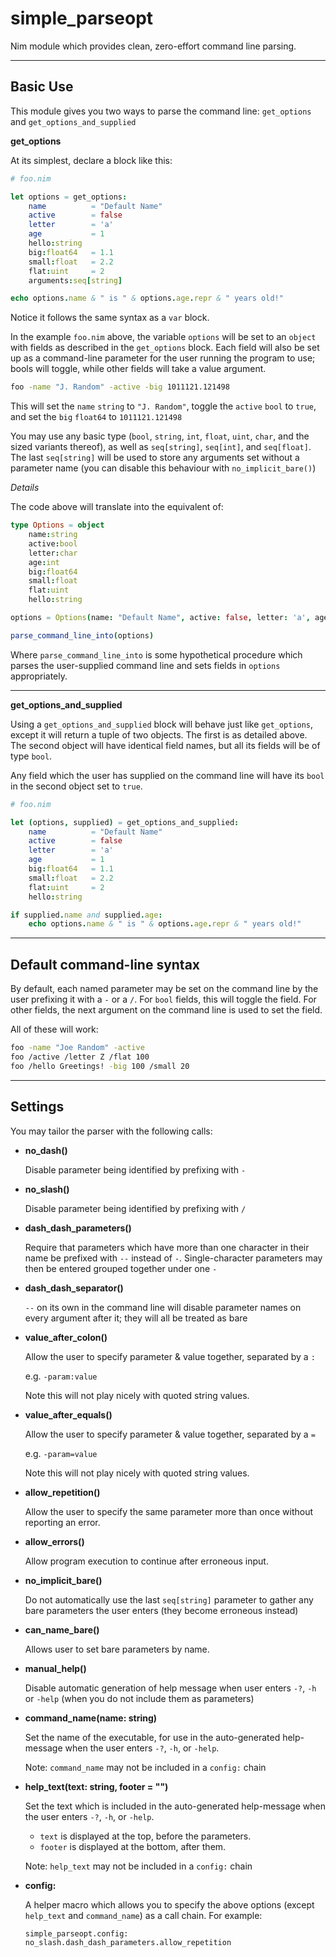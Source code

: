 # simple_parseopt
Nim module which provides clean, zero-effort command line parsing.

---

## Basic Use

This module gives you two ways to parse the command line: `get_options` and `get_options_and_supplied`


**get_options**

At its simplest, declare a block like this:

```nim
# foo.nim

let options = get_options:
    name          = "Default Name"
    active        = false
    letter        = 'a'
    age           = 1
    hello:string
    big:float64   = 1.1
    small:float   = 2.2
    flat:uint     = 2
    arguments:seq[string]

echo options.name & " is " & options.age.repr & " years old!"
```

Notice it follows the same syntax as a `var` block.

In the example `foo.nim` above, the variable `options` will be set to an `object` with fields as described in the `get_options` block.  Each field will also be set up as a command-line parameter for the user running the program to use; bools will toggle, while other fields will take a value argument.

```bash
foo -name "J. Random" -active -big 1011121.121498
```

This will set the `name` `string` to `"J. Random"`, toggle the `active` `bool` to `true`, and set the `big` `float64` to `1011121.121498`

You may use any basic type (`bool`, `string`, `int`, `float`, `uint`, `char`, and the sized variants thereof), as well as `seq[string]`, `seq[int]`, and `seq[float]`.
The last `seq[string]` will be used to store any arguments set without a parameter name (you can disable this behaviour with `no_implicit_bare()`)


*Details*

The code above will translate into the equivalent of:

```nim
type Options = object
    name:string
    active:bool
    letter:char
    age:int
    big:float64
    small:float
    flat:uint
    hello:string

options = Options(name: "Default Name", active: false, letter: 'a', age: 1, big: 1.1, small: 2.2, flat: 2)

parse_command_line_into(options)
```

Where `parse_command_line_into` is some hypothetical procedure which parses the user-supplied command line and sets fields in `options` appropriately.

---

**get_options_and_supplied**

Using a `get_options_and_supplied` block will behave just like `get_options`, except it will return a tuple of two objects.  The first is as detailed above.  The second object will have identical field names, but all its fields will be of type `bool`.

Any field which the user has supplied on the command line will have its `bool` in the second object set to `true`.

```nim
# foo.nim

let (options, supplied) = get_options_and_supplied:
    name          = "Default Name"
    active        = false
    letter        = 'a'
    age           = 1
    big:float64   = 1.1
    small:float   = 2.2
    flat:uint     = 2
    hello:string

if supplied.name and supplied.age:
    echo options.name & " is " & options.age.repr & " years old!"
```

---

## Default command-line syntax

By default, each named parameter may be set on the command line by the user prefixing it with a `-` or a `/`.  For `bool` fields, this will toggle the field.  For other fields, the next argument on the command line is used to set the field.

All of these will work:

```bash
foo -name "Joe Random" -active
foo /active /letter Z /flat 100
foo /hello Greetings! -big 100 /small 20
```

---

## Settings

You may tailor the parser with the following calls:


* **no_dash()**

    Disable parameter being identified by prefixing with `-`


* **no_slash()**

    Disable parameter being identified by prefixing with `/`


* **dash_dash_parameters()**

    Require that parameters which have more than one character in their name be prefixed with `--` instead of `-`. Single-character parameters may then be entered grouped together under one `-`

* **dash_dash_separator()**

    `--` on its own in the command line will disable parameter names on every argument after it; they will all be treated as bare

* **value_after_colon()**

    Allow the user to specify parameter & value together, separated by a `:`

    e.g. `-param:value`

    Note this will not play nicely with quoted string values.

* **value_after_equals()**

    Allow the user to specify parameter & value together, separated by a `=`

    e.g. `-param=value`

    Note this will not play nicely with quoted string values.

* **allow_repetition()**

    Allow the user to specify the same parameter more than once without reporting an error.

* **allow_errors()**

    Allow program execution to continue after erroneous input.

* **no_implicit_bare()**

    Do not automatically use the last `seq[string]` parameter to gather any bare parameters the user enters (they become erroneous instead)

* **can_name_bare()**

    Allows user to set bare parameters by name.

* **manual_help()**

    Disable automatic generation of help message when user enters `-?`, `-h` or `-help` (when you do not include them as parameters)


* **command_name(name: string)**

    Set the name of the executable, for use in the auto-generated
    help-message when the user enters `-?`, `-h`, or `-help`.

    Note: `command_name` may not be included in a `config:` chain


* **help_text(text: string, footer = "")**

    Set the text which is included in the auto-generated help-message when the user enters `-?`, `-h`, or `-help`.

    * `text` is displayed at the top, before the parameters.
    * `footer` is displayed at the bottom, after them.

    Note: `help_text` may not be included in a `config:` chain

* **config:**

    A helper macro which allows you to specify the above options (except `help_text` and `command_name`) as a call chain.  For example:

    `simple_parseopt.config: no_slash.dash_dash_parameters.allow_repetition`
